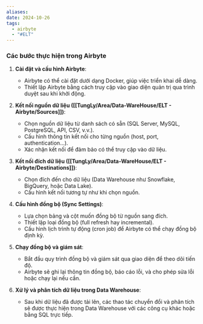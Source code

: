 ```yaml
---
aliases: 
date: 2024-10-26
tags:
  - airbyte
  - "#ELT"
---
```

### Các bước thực hiện trong Airbyte

1. **Cài đặt và cấu hình Airbyte**:
    
    - Airbyte có thể cài đặt dưới dạng Docker, giúp việc triển khai dễ dàng.
    - Thiết lập Airbyte bằng cách truy cập vào giao diện quản trị qua trình duyệt sau khi khởi động.
2. **Kết nối nguồn dữ liệu ([[TungLy/Area/Data-WareHouse/ELT - Airbyte/Sources]])**:
    
    - Chọn nguồn dữ liệu từ danh sách có sẵn (SQL Server, MySQL, PostgreSQL, API, CSV, v.v.).
    - Cấu hình thông tin kết nối cho từng nguồn (host, port, authentication...).
    - Xác nhận kết nối để đảm bảo có thể truy cập vào dữ liệu.
3. **Kết nối đích dữ liệu ([[TungLy/Area/Data-WareHouse/ELT - Airbyte/Destinations]])**:
    
    - Chọn đích đến cho dữ liệu (Data Warehouse như Snowflake, BigQuery, hoặc Data Lake).
    - Cấu hình kết nối tương tự như khi chọn nguồn.
4. **Cấu hình đồng bộ (Sync Settings)**:
    
    - Lựa chọn bảng và cột muốn đồng bộ từ nguồn sang đích.
    - Thiết lập loại đồng bộ (full refresh hay incremental).
    - Cấu hình lịch trình tự động (cron job) để Airbyte có thể chạy đồng bộ định kỳ.
5. **Chạy đồng bộ và giám sát**:
    
    - Bắt đầu quy trình đồng bộ và giám sát qua giao diện để theo dõi tiến độ.
    - Airbyte sẽ ghi lại thông tin đồng bộ, báo cáo lỗi, và cho phép sửa lỗi hoặc chạy lại nếu cần.
6. **Xử lý và phân tích dữ liệu trong Data Warehouse**:
    
    - Sau khi dữ liệu đã được tải lên, các thao tác chuyển đổi và phân tích sẽ được thực hiện trong Data Warehouse với các công cụ khác hoặc bằng SQL trực tiếp.